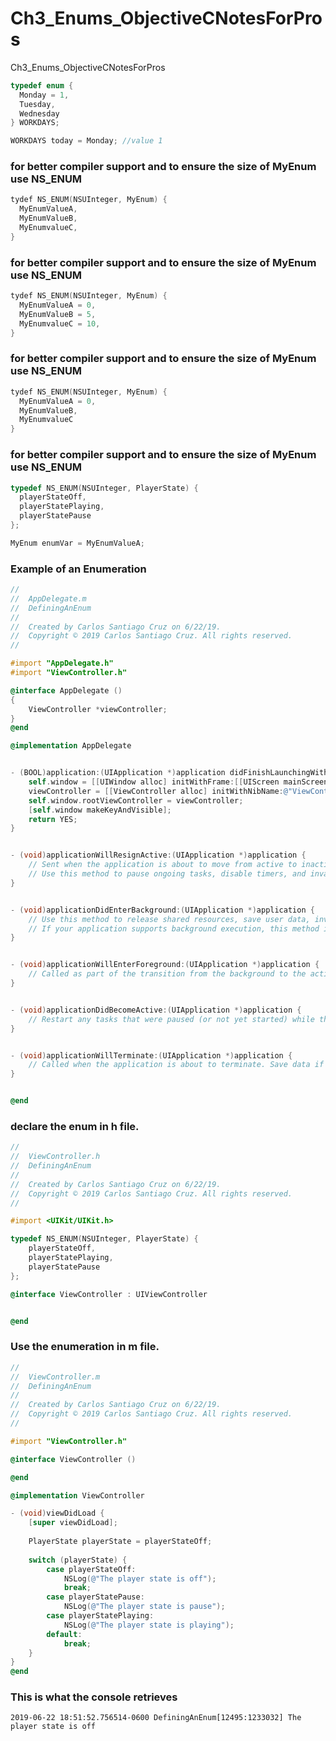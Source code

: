 # Ch3_Enums_ObjectiveCNotesForPros
Ch3_Enums_ObjectiveCNotesForPros

``` objective-c
typedef enum {
  Monday = 1,
  Tuesday,
  Wednesday
} WORKDAYS;

WORKDAYS today = Monday; //value 1
```

### for better compiler support and to ensure the size of MyEnum use NS_ENUM

``` objective-c
tydef NS_ENUM(NSUInteger, MyEnum) {
  MyEnumValueA,
  MyEnumValueB,
  MyEnumvalueC,
}
```

### for better compiler support and to ensure the size of MyEnum use NS_ENUM


``` objective-c
tydef NS_ENUM(NSUInteger, MyEnum) {
  MyEnumValueA = 0,
  MyEnumValueB = 5,
  MyEnumvalueC = 10,
}
```

### for better compiler support and to ensure the size of MyEnum use NS_ENUM


``` objective-c
tydef NS_ENUM(NSUInteger, MyEnum) {
  MyEnumValueA = 0,
  MyEnumValueB,
  MyEnumvalueC
}
```

### for better compiler support and to ensure the size of MyEnum use NS_ENUM

``` objective-c
typedef NS_ENUM(NSUInteger, PlayerState) {
  playerStateOff,
  playerStatePlaying,
  playerStatePause
};
```

``` objective-c
MyEnum enumVar = MyEnumValueA;
```

### Example of an Enumeration 

``` objective-c
//
//  AppDelegate.m
//  DefiningAnEnum
//
//  Created by Carlos Santiago Cruz on 6/22/19.
//  Copyright © 2019 Carlos Santiago Cruz. All rights reserved.
//

#import "AppDelegate.h"
#import "ViewController.h"

@interface AppDelegate ()
{
    ViewController *viewController;
}
@end

@implementation AppDelegate


- (BOOL)application:(UIApplication *)application didFinishLaunchingWithOptions:(NSDictionary *)launchOptions {
    self.window = [[UIWindow alloc] initWithFrame:[[UIScreen mainScreen] bounds]];
    viewController = [[ViewController alloc] initWithNibName:@"ViewController" bundle:nil];
    self.window.rootViewController = viewController;
    [self.window makeKeyAndVisible];
    return YES;
}


- (void)applicationWillResignActive:(UIApplication *)application {
    // Sent when the application is about to move from active to inactive state. This can occur for certain types of temporary interruptions (such as an incoming phone call or SMS message) or when the user quits the application and it begins the transition to the background state.
    // Use this method to pause ongoing tasks, disable timers, and invalidate graphics rendering callbacks. Games should use this method to pause the game.
}


- (void)applicationDidEnterBackground:(UIApplication *)application {
    // Use this method to release shared resources, save user data, invalidate timers, and store enough application state information to restore your application to its current state in case it is terminated later.
    // If your application supports background execution, this method is called instead of applicationWillTerminate: when the user quits.
}


- (void)applicationWillEnterForeground:(UIApplication *)application {
    // Called as part of the transition from the background to the active state; here you can undo many of the changes made on entering the background.
}


- (void)applicationDidBecomeActive:(UIApplication *)application {
    // Restart any tasks that were paused (or not yet started) while the application was inactive. If the application was previously in the background, optionally refresh the user interface.
}


- (void)applicationWillTerminate:(UIApplication *)application {
    // Called when the application is about to terminate. Save data if appropriate. See also applicationDidEnterBackground:.
}


@end
```

### declare the enum in h file.

``` objective-c
//
//  ViewController.h
//  DefiningAnEnum
//
//  Created by Carlos Santiago Cruz on 6/22/19.
//  Copyright © 2019 Carlos Santiago Cruz. All rights reserved.
//

#import <UIKit/UIKit.h>

typedef NS_ENUM(NSUInteger, PlayerState) {
    playerStateOff,
    playerStatePlaying,
    playerStatePause
};

@interface ViewController : UIViewController


@end
```

### Use the enumeration in m file.

``` objective-c
//
//  ViewController.m
//  DefiningAnEnum
//
//  Created by Carlos Santiago Cruz on 6/22/19.
//  Copyright © 2019 Carlos Santiago Cruz. All rights reserved.
//

#import "ViewController.h"

@interface ViewController ()

@end

@implementation ViewController

- (void)viewDidLoad {
    [super viewDidLoad];
    
    PlayerState playerState = playerStateOff;
    
    switch (playerState) {
        case playerStateOff:
            NSLog(@"The player state is off");
            break;
        case playerStatePause:
            NSLog(@"The player state is pause");
        case playerStatePlaying:
            NSLog(@"The player state is playing");
        default:
            break;
    }
}
@end
```

### This is what the console retrieves

``` console
2019-06-22 18:51:52.756514-0600 DefiningAnEnum[12495:1233032] The player state is off
```





